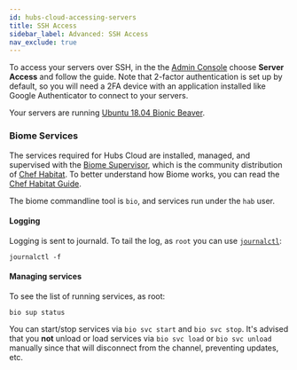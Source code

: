 ```yaml
---
id: hubs-cloud-accessing-servers
title: SSH Access
sidebar_label: Advanced: SSH Access
nav_exclude: true
---
```


To access your servers over SSH, in the the [Admin Console](./hubs-cloud-getting-started.md) choose **Server Access** and follow the guide. Note that 2-factor authentication is set up by default, so you will need a 2FA device with an application installed like Google Authenticator to connect to your servers.

Your servers are running [Ubuntu 18.04 Bionic Beaver](http://releases.ubuntu.com/18.04/).

### Biome Services

The services required for Hubs Cloud are installed, managed, and supervised with the [Biome Supervisor](https://biome.sh/en/), which is the community distribution of [Chef Habitat](https://www.habitat.sh/). To better understand how Biome works, you can read the [Chef Habitat Guide](https://www.habitat.sh/docs/using-habitat/).

The biome commandline tool is `bio`, and services run under the `hab` user.

#### Logging

Logging is sent to journald. To tail the log, as `root` you can use [`journalctl`](https://www.freedesktop.org/software/systemd/man/journalctl.html):

```
journalctl -f
```

#### Managing services

To see the list of running services, as root:

```
bio sup status
```

You can start/stop services via `bio svc start` and `bio svc stop`. It's advised that you **not** unload or load services via `bio svc load` or `bio svc unload` manually since that will disconnect from the channel, preventing updates, etc.
